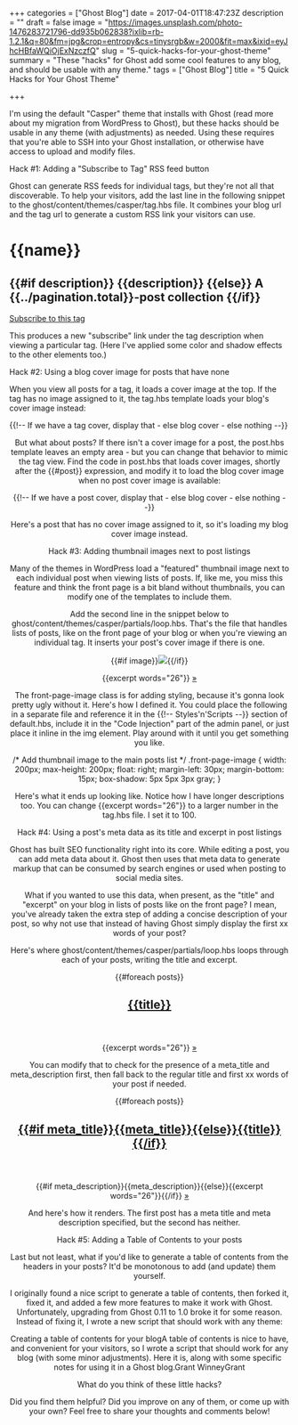 +++
categories = ["Ghost Blog"]
date = 2017-04-01T18:47:23Z
description = ""
draft = false
image = "https://images.unsplash.com/photo-1476283721796-dd935b062838?ixlib=rb-1.2.1&q=80&fm=jpg&crop=entropy&cs=tinysrgb&w=2000&fit=max&ixid=eyJhcHBfaWQiOjExNzczfQ"
slug = "5-quick-hacks-for-your-ghost-theme"
summary = "These \"hacks\" for Ghost add some cool features to any blog, and should be usable with any theme."
tags = ["Ghost Blog"]
title = "5 Quick Hacks for Your Ghost Theme"

+++


I'm using the default "Casper" theme that installs with Ghost (read more about my migration from WordPress to Ghost), but these hacks should be usable in any theme (with adjustments) as needed. Using these requires that you're able to SSH into your Ghost installation, or otherwise have access to upload and modify files.


Hack #1: Adding a "Subscribe to Tag" RSS feed button

Ghost can generate RSS feeds for individual tags, but they're not all that discoverable. To help your visitors, add the last line in the following snippet to the ghost/content/themes/casper/tag.hbs file. It combines your blog url and the tag url to generate a custom RSS link your visitors can use.

<h1 class="page-title">{{name}}</h1>
<h2 class="page-description">
    {{#if description}}
        {{description}}
    {{else}}
        A {{../pagination.total}}-post collection
    {{/if}}
</h2>
<a class="icon-feed rss-tag" href="{{@blog.url}}{{url}}rss/">Subscribe to this tag</a>


This produces a new "subscribe" link under the tag description when viewing a particular tag. (Here I've applied some color and shadow effects to the other elements too.)


Hack #2: Using a blog cover image for posts that have none

When you view all posts for a tag, it loads a cover image at the top. If the tag has no image assigned to it, the tag.hbs template loads your blog's cover image instead:

{{!-- If we have a tag cover, display that - else blog cover - else nothing --}}
<header class="main-header tag-head {{#if tag.image}}" 
        style="background-image: url({{tag.image}}){{else}}{{#if @blog.cover}}" style="background-image: url({{@blog.cover}}){{else}}no-cover{{/if}}{{/if}}">


But what about posts? If there isn't a cover image for a post, the post.hbs template leaves an empty area - but you can change that behavior to mimic the tag view. Find the code in post.hbs that loads cover images, shortly after the {{#post}} expression, and modify it to load the blog cover image when no post cover image is available:

{{!-- If we have a post cover, display that - else blog cover - else nothing --}}
<header class="main-header post-head {{#if image}}" style="background-image: url({{image}}){{else}}{{#if @blog.cover}}" style="background-image: url({{@blog.cover}}){{else}}no-cover{{/if}}{{/if}}">


Here's a post that has no cover image assigned to it, so it's loading my blog cover image instead.


Hack #3: Adding thumbnail images next to post listings

Many of the themes in WordPress load a "featured" thumbnail image next to each individual post when viewing lists of posts. If, like me, you miss this feature and think the front page is a bit bland without thumbnails, you can modify one of the templates to include them.

Add the second line in the snippet below to ghost/content/themes/casper/partials/loop.hbs. That's the file that handles lists of posts, like on the front page of your blog or when you're viewing an individual tag. It inserts your post's cover image if there is one.

<section class="post-excerpt">
    {{#if image}}<img src="{{image}}" class="front-page-image" />{{/if}}
    <p>{{excerpt words="26"}} <a class="read-more" href="{{url}}">&raquo;</a></p>
</section>


The front-page-image class is for adding styling, because it's gonna look pretty ugly without it. Here's how I defined it. You could place the following in a separate file and reference it in the {{!-- Styles'n'Scripts --}} section of default.hbs, include it in the "Code Injection" part of the admin panel, or just place it inline in the img element. Play around with it until you get something you like.

/* Add thumbnail image to the main posts list */
.front-page-image {
    width: 200px;
    max-height: 200px;
    float: right;
    margin-left: 30px;
    margin-bottom: 15px;
    box-shadow: 5px 5px 3px gray;
}


Here's what it ends up looking like. Notice how I have longer descriptions too. You can change {{excerpt words="26"}} to a larger number in the tag.hbs file. I set it to 100.


Hack #4: Using a post's meta data as its title and excerpt in post listings

Ghost has built SEO functionality right into its core. While editing a post, you can add meta data about it. Ghost then uses that meta data to generate markup that can be consumed by search engines or used when posting to social media sites.

What if you wanted to use this data, when present, as the "title" and "excerpt" on your blog in lists of posts like on the front page? I mean, you've already taken the extra step of adding a concise description of your post, so why not use that instead of having Ghost simply display the first xx words of your post?

Here's where ghost/content/themes/casper/partials/loop.hbs loops through each of your posts, writing the title and excerpt.

{{#foreach posts}}
<article class="{{post_class}}">
    <header class="post-header">
        <h2 class="post-title"><a href="{{url}}">{{title}}</a></h2>
    </header>
    <section class="post-excerpt">
        <p>{{excerpt words="26"}} <a class="read-more" href="{{url}}">&raquo;</a></p>
    </section>


You can modify that to check for the presence of a meta_title and meta_description first, then fall back to the regular title and first xx words of your post if needed.

{{#foreach posts}}
<article class="{{post_class}}">
    <header class="post-header">
        <h2 class="post-title"><a href="{{url}}">{{#if meta_title}}{{meta_title}}{{else}}{{title}}{{/if}}</a></h2>
    </header>
    <section class="post-excerpt">
        <p>{{#if meta_description}}{{meta_description}}{{else}}{{excerpt words="26"}}{{/if}} <a class="read-more" href="{{url}}">&raquo;</a></p>
    </section>


And here's how it renders. The first post has a meta title and meta description specified, but the second has neither.


Hack #5: Adding a Table of Contents to your posts

Last but not least, what if you'd like to generate a table of contents from the headers in your posts? It'd be monotonous to add (and update) them yourself.

I originally found a nice script to generate a table of contents, then forked it, fixed it, and added a few more features to make it work with Ghost. Unfortunately, upgrading from Ghost 0.11 to 1.0 broke it for some reason. Instead of fixing it, I wrote a new script that should work with any theme:

Creating a table of contents for your blogA table of contents is nice to have, and convenient for your visitors, so I wrote a script that should work for any blog (with some minor adjustments). Here it is, along with some specific notes for using it in a Ghost blog.Grant WinneyGrant

What do you think of these little hacks?

Did you find them helpful? Did you improve on any of them, or come up with your own? Feel free to share your thoughts and comments below!